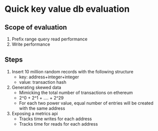 # Quick key value db evaluation

## Scope of evaluation

1. Prefix range query read performance
2. Write performance

## Steps

1. Insert 10 million random records with the following structure
    - key: address+integer+integer
    - value: transaction hash
2. Generating skewed data
    - Mimicking the total number of transactions on ethereum
    - 2^0 + 2^1 + .... + 2^29
    - For each two power value, equal number of entries will be created with the same address
3. Exposing a metrics api
    - Tracks time writes for each address
    - Tracks time for reads for each address